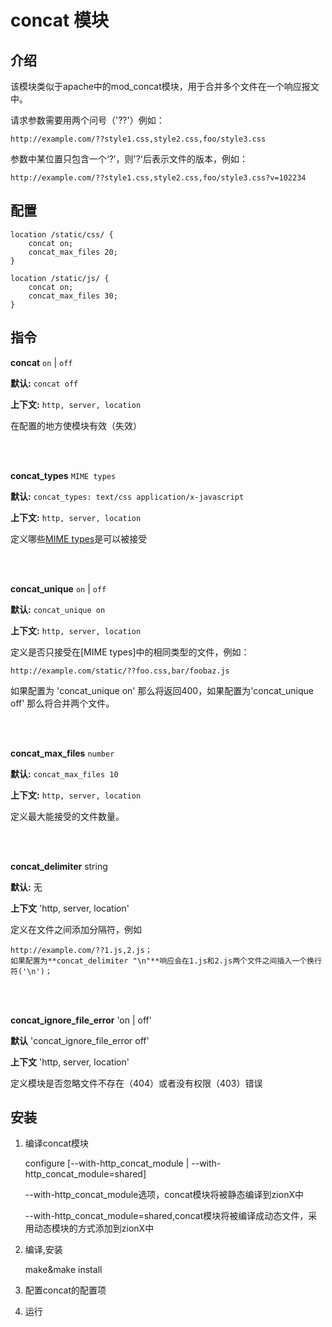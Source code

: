 # concat 模块

## 介绍

该模块类似于apache中的mod_concat模块，用于合并多个文件在一个响应报文中。

请求参数需要用两个问号（'??'）例如：

    http://example.com/??style1.css,style2.css,foo/style3.css
    
参数中某位置只包含一个‘?’，则'?'后表示文件的版本，例如：

    http://example.com/??style1.css,style2.css,foo/style3.css?v=102234

## 配置

    location /static/css/ {
        concat on;
        concat_max_files 20;
    }
    
    location /static/js/ {
        concat on;
        concat_max_files 30;
    }

## 指令

**concat** `on` | `off`

**默认:** `concat off`

**上下文:** `http, server, location` 
     
在配置的地方使模块有效（失效）

<br/>
<br/>

**concat_types** `MIME types`

**默认:** `concat_types: text/css application/x-javascript`

**上下文:** `http, server, location`

定义哪些[MIME types](http://en.wikipedia.org/wiki/MIME_type)是可以被接受

<br/>
<br/>

**concat_unique** `on` | `off`

**默认:** `concat_unique on`

**上下文:** `http, server, location`

定义是否只接受在[MIME types]中的相同类型的文件，例如：

    http://example.com/static/??foo.css,bar/foobaz.js
如果配置为 'concat_unique on' 那么将返回400，如果配置为'concat_unique off'
那么将合并两个文件。

<br/>
<br/>

**concat\_max\_files** `number`

**默认:** `concat_max_files 10`
                
**上下文:** `http, server, location`

定义最大能接受的文件数量。

<br/>
<br/>

**concat_delimiter** string

**默认:**  无 

**上下文** 'http, server, location'

定义在文件之间添加分隔符，例如

    http://example.com/??1.js,2.js； 
    如果配置为**concat_delimiter "\n"**响应会在1.js和2.js两个文件之间插入一个换行符('\n')；

<br/>
<br/>

**concat_ignore_file_error** 'on | off'
       
**默认** 'concat_ignore_file_error off'
         
**上下文** 'http, server, location'
       
定义模块是否忽略文件不存在（404）或者没有权限（403）错误

## 安装

 1. 编译concat模块
         
    configure  [--with-http_concat_module | --with-http_concat_module=shared]

    --with-http_concat_module选项，concat模块将被静态编译到zionX中

    --with-http_concat_module=shared,concat模块将被编译成动态文件，采用动态模块的方式添加到zionX中

 2. 编译,安装

    make&make install
 
 3. 配置concat的配置项
 
 4. 运行
